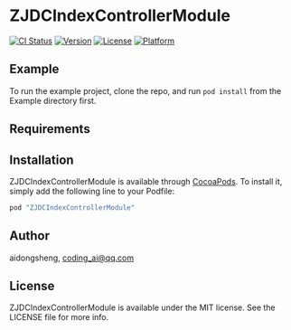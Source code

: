 # ZJDCIndexControllerModule

[![CI Status](http://img.shields.io/travis/aidongsheng/ZJDCIndexControllerModule.svg?style=flat)](https://travis-ci.org/aidongsheng/ZJDCIndexControllerModule)
[![Version](https://img.shields.io/cocoapods/v/ZJDCIndexControllerModule.svg?style=flat)](http://cocoapods.org/pods/ZJDCIndexControllerModule)
[![License](https://img.shields.io/cocoapods/l/ZJDCIndexControllerModule.svg?style=flat)](http://cocoapods.org/pods/ZJDCIndexControllerModule)
[![Platform](https://img.shields.io/cocoapods/p/ZJDCIndexControllerModule.svg?style=flat)](http://cocoapods.org/pods/ZJDCIndexControllerModule)

## Example

To run the example project, clone the repo, and run `pod install` from the Example directory first.

## Requirements

## Installation

ZJDCIndexControllerModule is available through [CocoaPods](http://cocoapods.org). To install
it, simply add the following line to your Podfile:

```ruby
pod "ZJDCIndexControllerModule"
```

## Author

aidongsheng, coding_ai@qq.com

## License

ZJDCIndexControllerModule is available under the MIT license. See the LICENSE file for more info.
